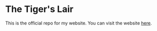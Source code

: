 # The Tiger's Lair
This is the official repo for my website.
You can visit the website [here](http://cocodevienne.github.io).
